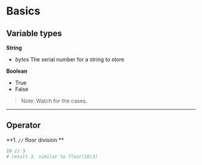 Basics
======

Variable types
--------------

**String**

- _bytes_ The serial number for a string to store


**Boolean**

- True
- False

> Note: Watch for the cases.

****

Operator
--------

**1. `//` floor division **

```python
10 // 3
# result 3, similar to floor(10/3)
```
